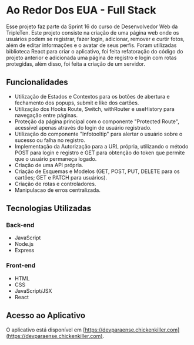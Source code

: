 # Ao Redor Dos EUA - Full Stack

Esse projeto faz parte da Sprint 16 do curso de Desenvolvedor Web da TripleTen. Este projeto consiste na criação de uma página web onde os usuários podem se registrar, fazer login, adicionar, remover e curtir fotos, além de editar informações e o avatar de seus perfis. Foram utilizadas biblioteca React para criar o aplicativo, foi feita refatoração do código do projeto anterior e adicionada uma página de registro e login com rotas protegidas, além disso, foi feita a criação de um servidor.

## Funcionalidades

- Utilização de Estados e Contextos para os botões de abertura e fechamento dos popups, submit e like dos cartões.
- Utilização dos Hooks Route, Switch, withRouter e useHistory para navegação entre páginas.
- Proteção da página principal com o componente "Protected Route", acessível apenas através do login de usuário registrado.
- Utilização do componente "Infotooltip" para alertar o usuário sobre o sucesso ou falha no registro.
- Implementação da Autorização para a URL própria, utilizando o método POST para login e registro e GET para obtenção do token que permite que o usuário permaneça logado.
- Criação de uma API própria.
- Criação de Esquemas e Modelos (GET, POST, PUT, DELETE para os cartões; GET e PATCH para usuários).
- Criação de rotas e controladores.
- Manipulacao de erros centralizada.

## Tecnologias Utilizadas

### Back-end

- JavaScript
- Node.js
- Express

### Front-end

- HTML
- CSS
- JavaScript/JSX
- React

## Acesso ao Aplicativo

O aplicativo está disponível em [https://devparaense.chickenkiller.com](https://devparaense.chickenkiller.com).